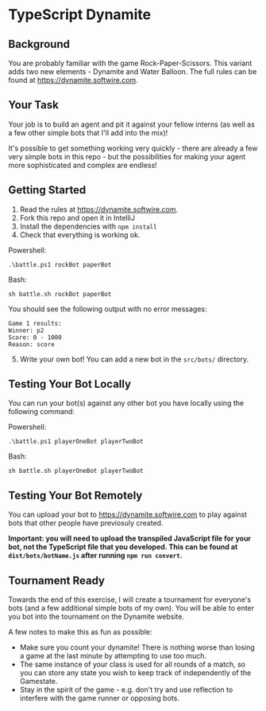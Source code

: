 # TypeScript Dynamite

## Background

You are probably familiar with the game Rock-Paper-Scissors. This variant adds two new elements - Dynamite and Water Balloon. The full rules can be found at https://dynamite.softwire.com.

## Your Task

Your job is to build an agent and pit it against your fellow interns (as well as a few other simple bots that I'll add into the mix)!

It's possible to get something working very quickly - there are already a few very simple bots in this repo - but the possibilities for making your agent more sophisticated and complex are endless!

## Getting Started

1. Read the rules at https://dynamite.softwire.com.
2. Fork this repo and open it in IntelliJ
3. Install the dependencies with `npm install`
4. Check that everything is working ok.

Powershell:

```shell
.\battle.ps1 rockBot paperBot
```

Bash:

```shell
sh battle.sh rockBot paperBot
```

You should see the following output with no error messages:

```
Game 1 results:
Winner: p2
Score: 0 - 1000
Reason: score
```

5. Write your own bot! You can add a new bot in the `src/bots/` directory.

## Testing Your Bot Locally

You can run your bot(s) against any other bot you have locally using the following command:

Powershell:

```shell
.\battle.ps1 playerOneBot playerTwoBot
```

Bash:

```shell
sh battle.sh playerOneBot playerTwoBot
```

## Testing Your Bot Remotely

You can upload your bot to https://dynamite.softwire.com to play against bots that other people have previosuly created.

**Important: you will need to upload the transpiled JavaScript file for your bot, not the TypeScript file that you developed. This can be found at `dist/bots/botName.js` after running `npm run convert`.**

## Tournament Ready

Towards the end of this exercise, I will create a tournament for everyone's bots (and a few additional simple bots of my own). You will be able to enter you bot into the tournament on the Dynamite website.

A few notes to make this as fun as possible:
- Make sure you count your dynamite! There is nothing worse than losing a game at the last minute by attempting to use too much.
- The same instance of your class is used for all rounds of a match, so you can store any state you wish to keep track of independently of the Gamestate.
- Stay in the spirit of the game - e.g. don't try and use reflection to interfere with the game runner or opposing bots.
